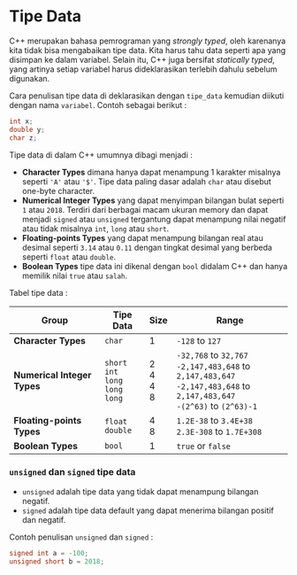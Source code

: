 # Tipe Data

C++ merupakan bahasa pemrograman yang *strongly typed*, oleh karenanya kita tidak bisa mengabaikan tipe data. Kita harus tahu data seperti apa yang disimpan ke dalam variabel. Selain itu, C++ juga bersifat *statically typed*, yang artinya setiap variabel harus dideklarasikan terlebih dahulu sebelum digunakan.

Cara penulisan tipe data di deklarasikan dengan `tipe_data` kemudian diikuti dengan nama `variabel`. Contoh sebagai berikut :

```cpp
int x;
double y;
char z;
```

Tipe data di dalam C++ umumnya dibagi menjadi : 

- **Character Types** dimana hanya dapat menampung 1 karakter misalnya seperti `'A'` atau `'$'`. Tipe data paling dasar adalah `char` atau disebut one-byte character.
- **Numerical Integer Types** yang dapat menyimpan bilangan bulat seperti `1` atau `2018`. Terdiri dari berbagai macam ukuran memory dan dapat menjadi `signed` atau `unsigned` tergantung dapat menampung nilai negatif atau tidak misalnya `int`, `long` atau `short`.
- **Floating-points Types** yang dapat menampung bilangan real atau desimal seperti `3.14` atau `0.11` dengan tingkat desimal yang berbeda seperti `float` atau `double`.
- **Boolean Types** tipe data ini dikenal dengan `bool` didalam C++ dan hanya memilik nilai `true` atau `salah`.

Tabel tipe data :

| Group                       | Tipe Data                                | Size             | Range                                                                                                                          |
| --------------------------  | ---------------------------------------- | ---------------- | ------------------------------------------------------------------------------------------------------------------------------ |
| **Character Types**         | `char`                                   | 1                | `-128` to `127`                                                                                                                |
| **Numerical Integer Types** | `short`<br>`int`<br>`long`<br>`long long`| 2<br>4<br>4<br>8 | `-32,768` to `32,767`<br>`-2,147,483,648` to `2,147,483,647`<br>`-2,147,483,648` to `2,147,483,647`<br>`-(2^63)` to `(2^63)-1` |
| **Floating-points Types**   | `float`<br>`double`                      | 4<br>8           | `1.2E-38` to `3.4E+38`<br>`2.3E-308` to `1.7E+308`                                                                             |
| **Boolean Types**           | `bool`                                   | 1                | `true` or `false`                                                                                                              |

### `unsigned` dan `signed` tipe data

- `unsigned` adalah tipe data yang tidak dapat menampung bilangan negatif.
- `signed` adalah tipe data default yang dapat menerima bilangan positif dan negatif.

Contoh penulisan `unsigned` dan `signed` :

```cpp
signed int a = -100;
unsigned short b = 2018;
```
